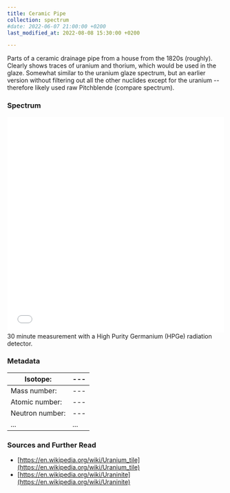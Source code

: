 ```yaml
---
title: Ceramic Pipe
collection: spectrum
#date: 2022-06-07 21:00:00 +0200
last_modified_at: 2022-08-08 15:30:00 +0200

---
```


Parts of a ceramic drainage pipe from a house from the 1820s (roughly). Clearly shows traces of uranium and thorium, which would be used in the glaze. Somewhat similar to the uranium glaze spectrum, but an earlier version without filtering out all the other nuclides except for the uranium -- therefore likely used raw Pitchblende (compare spectrum). 

### Spectrum

<iframe width="100%" height="500" src="/assets/spectra/CeramicPipe1820.html" title="Ceramic Pipe gamma spectrum" frameborder="0" allowfullscreen></iframe>
30 minute measurement with a High Purity Germanium (HPGe) radiation detector.

### Metadata

| Isotope: | --- |
| --- | --- |
| Mass number: | --- |
| Atomic number: | --- |
| Neutron number: | --- |
| ... | ... |

### Sources and Further Read

- [https://en.wikipedia.org/wiki/Uranium_tile](https://en.wikipedia.org/wiki/Uranium_tile)
- [https://en.wikipedia.org/wiki/Uraninite](https://en.wikipedia.org/wiki/Uraninite)


